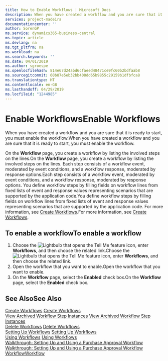 ```yaml
---
title: How to Enable Workflows | Microsoft Docs
description: When you have created a workflow and you are sure that it is ready to start, you must enable the workflow.
services: project-madeira
documentationcenter: ''
author: SorenGP
ms.service: dynamics365-business-central
ms.topic: article
ms.devlang: na
ms.tgt_pltfrm: na
ms.workload: na
ms.search.keywords: ''
ms.date: 04/01/2019
ms.author: sgroespe
ms.openlocfilehash: 814e67d24abd6cfaeed48471ce9fc60b2bdfaab8
ms.sourcegitcommit: 60b87e5eb32bb408dd65b9855c29159b1dfbfca8
ms.translationtype: HT
ms.contentlocale: en-GB
ms.lasthandoff: 04/29/2019
ms.locfileid: "1244985"
---
```

# <a name="enable-workflows"></a><span data-ttu-id="e4345-103">Enable Workflows</span><span class="sxs-lookup"><span data-stu-id="e4345-103">Enable Workflows</span></span>
<span data-ttu-id="e4345-104">When you have created a workflow and you are sure that it is ready to start, you must enable the workflow.</span><span class="sxs-lookup"><span data-stu-id="e4345-104">When you have created a workflow and you are sure that it is ready to start, you must enable the workflow.</span></span>  

 <span data-ttu-id="e4345-105">On the **Workflow** page, you create a workflow by listing the involved steps on the lines.</span><span class="sxs-lookup"><span data-stu-id="e4345-105">On the **Workflow** page, you create a workflow by listing the involved steps on the lines.</span></span> <span data-ttu-id="e4345-106">Each step consists of a workflow event, moderated by event conditions, and a workflow response, moderated by response options.</span><span class="sxs-lookup"><span data-stu-id="e4345-106">Each step consists of a workflow event, moderated by event conditions, and a workflow response, moderated by response options.</span></span> <span data-ttu-id="e4345-107">You define workflow steps by filling fields on workflow lines from fixed lists of event and response values representing scenarios that are supported by the application code.</span><span class="sxs-lookup"><span data-stu-id="e4345-107">You define workflow steps by filling fields on workflow lines from fixed lists of event and response values representing scenarios that are supported by the application code.</span></span> <span data-ttu-id="e4345-108">For more information, see [Create Workflows](across-how-to-create-workflows.md).</span><span class="sxs-lookup"><span data-stu-id="e4345-108">For more information, see [Create Workflows](across-how-to-create-workflows.md).</span></span>  

## <a name="to-enable-a-workflow"></a><span data-ttu-id="e4345-109">To enable a workflow</span><span class="sxs-lookup"><span data-stu-id="e4345-109">To enable a workflow</span></span>  
1.  <span data-ttu-id="e4345-110">Choose the ![Lightbulb that opens the Tell Me feature](media/ui-search/search_small.png "Tell me what you want to do") icon, enter **Workflows**, and then choose the related link.</span><span class="sxs-lookup"><span data-stu-id="e4345-110">Choose the ![Lightbulb that opens the Tell Me feature](media/ui-search/search_small.png "Tell me what you want to do") icon, enter **Workflows**, and then choose the related link.</span></span>  
2.  <span data-ttu-id="e4345-111">Open the workflow that you want to enable.</span><span class="sxs-lookup"><span data-stu-id="e4345-111">Open the workflow that you want to enable.</span></span>  
3.  <span data-ttu-id="e4345-112">On the **Workflow** page, select the **Enabled** check box.</span><span class="sxs-lookup"><span data-stu-id="e4345-112">On the **Workflow** page, select the **Enabled** check box.</span></span>  

## <a name="see-also"></a><span data-ttu-id="e4345-113">See Also</span><span class="sxs-lookup"><span data-stu-id="e4345-113">See Also</span></span>  
 <span data-ttu-id="e4345-114">[Create Workflows](across-how-to-create-workflows.md) </span><span class="sxs-lookup"><span data-stu-id="e4345-114">[Create Workflows](across-how-to-create-workflows.md) </span></span>  
 <span data-ttu-id="e4345-115">[View Archived Workflow Step Instances](across-how-to-view-archived-workflow-step-instances.md) </span><span class="sxs-lookup"><span data-stu-id="e4345-115">[View Archived Workflow Step Instances](across-how-to-view-archived-workflow-step-instances.md) </span></span>  
 <span data-ttu-id="e4345-116">[Delete Workflows](across-how-to-delete-workflows.md) </span><span class="sxs-lookup"><span data-stu-id="e4345-116">[Delete Workflows](across-how-to-delete-workflows.md) </span></span>  
 <span data-ttu-id="e4345-117">[Setting Up Workflows](across-set-up-workflows.md) </span><span class="sxs-lookup"><span data-stu-id="e4345-117">[Setting Up Workflows](across-set-up-workflows.md) </span></span>  
 <span data-ttu-id="e4345-118">[Using Workflows](across-use-workflows.md) </span><span class="sxs-lookup"><span data-stu-id="e4345-118">[Using Workflows](across-use-workflows.md) </span></span>  
 <span data-ttu-id="e4345-119">[Walkthrough: Setting Up and Using a Purchase Approval Workflow](walkthrough-setting-up-and-using-a-purchase-approval-workflow.md) </span><span class="sxs-lookup"><span data-stu-id="e4345-119">[Walkthrough: Setting Up and Using a Purchase Approval Workflow](walkthrough-setting-up-and-using-a-purchase-approval-workflow.md) </span></span>  
 [<span data-ttu-id="e4345-120">Workflow</span><span class="sxs-lookup"><span data-stu-id="e4345-120">Workflow</span></span>](across-workflow.md)   
